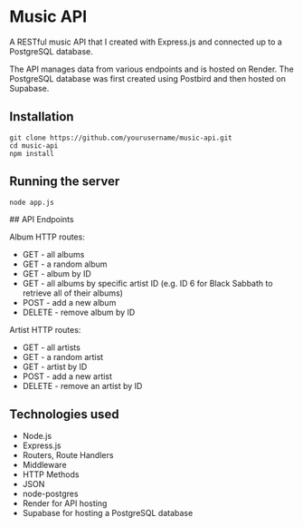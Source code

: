 # Music API

A RESTful music API that I created with Express.js and connected up to a PostgreSQL database.

The API manages data from various endpoints and is hosted on Render. The PostgreSQL database was first created using Postbird and then hosted on Supabase.

## Installation

```
git clone https://github.com/yourusername/music-api.git
cd music-api
npm install
```

## Running the server

`node app.js`

## API Endpoints

Album HTTP routes:

- GET - all albums
- GET - a random album
- GET - album by ID
- GET - all albums by specific artist ID (e.g. ID 6 for Black Sabbath to retrieve all of their albums)
- POST - add a new album
- DELETE - remove album by ID

Artist HTTP routes:

- GET - all artists
- GET - a random artist
- GET - artist by ID
- POST - add a new artist
- DELETE - remove an artist by ID

## Technologies used

- Node.js
- Express.js
- Routers, Route Handlers
- Middleware
- HTTP Methods
- JSON
- node-postgres
- Render for API hosting
- Supabase for hosting a PostgreSQL database
